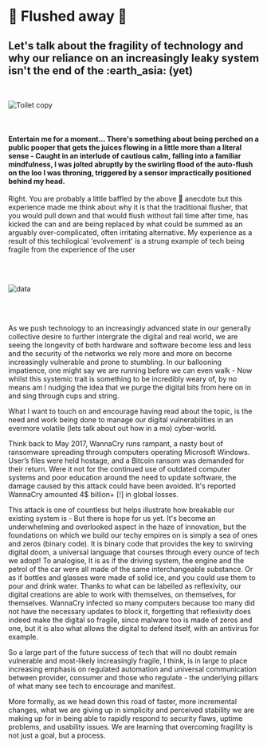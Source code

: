 # <h1><strong> :toilet: Flushed away :floppy_disk: </strong></h1>

<h2>Let's talk about the fragility of technology and why our reliance on an increasingly leaky system isn't the end of the  :earth_asia:  (yet)</h2>

<br />

![Toilet copy](https://user-images.githubusercontent.com/94390271/142294397-13679336-a9e5-4558-8afe-b9ee6a94433d.png)

<br />

<h4>Entertain me for a moment... There's something about being perched on a public pooper that gets the juices flowing in a little more than a literal sense - Caught in an interlude of cautious calm, falling into a familiar mindfulness, I was jolted abruptly by the swirling flood of the auto-flush on the loo I was throning, triggered by a sensor impractically positioned behind my head.</h4>

<p1>Right. You are probably a little baffled by the above :shit: anecdote but this experience made me think about why it is that the traditional flusher, that you would pull down and that would flush without fail time after time, has kicked the can and are being replaced by what could be summed as an arguably over-complicated, often irritating alternative. My experience as a result of this techilogical 'evolvement' is a strung example of tech being fragile from the experience of the user

  <br />
  <br />
  
![data](https://user-images.githubusercontent.com/94390271/142298933-629e9ba0-77f2-4d8b-a9bc-04a1a7276b60.png)
  
  <br />
  <br />
  
  As we push technology to an increasingly advanced state in our generally collective desire to further intergrate the digital and real world, we are seeing the longevity of both hardware and software become less and less and the security of the networks we rely more and more on become increasingly vulnerable and prone to stumbling. In our ballooning impatience, one might say we are running before we can even walk - Now whilst this systemic trait is something to be incredibly weary of, by no means am I nudging the idea that we purge the digital bits from here on in and sing through cups and string. 
  
  What I want to touch on and encourage having read about the topic, is the need and work being done to manage our digital vulnerabilities in an evermore volatile (lets talk about out how in a mo) cyber-world.
  
  Think back to May 2017, WannaCry runs rampant, a nasty bout of ransomware spreading through computers operating Microsoft Windows. User’s files were held hostage, and a Bitcoin ransom was demanded for their return. Were it not for the continued use of outdated computer systems and poor education around the need to update software, the damage caused by this attack could have been avoided. It's reported WannaCry amounted 4$ billion+ [!] in global losses.
  
  This attack is one of countless but helps illustrate how breakable our existing system is - But there is hope for us yet. It's become an underwhelming and overlooked aspect in the haze of innovation, but the foundations on which we build our techy empires on is simply a sea of ones and zeros (binary code). It is binary code that provides the key to swirving digital doom, a universal language that courses through every ounce of tech we adopt! To analogise, It is as if the driving system, the engine and the petrol of the car were all made of the same interchangeable substance. Or as if bottles and glasses were made of solid ice, and you could use them to pour and drink water. Thanks to what can be labelled as reflexivity, our digital creations are able to work with themselves, on themselves, for themselves. WannaCry infected so many computers because too many did not have the necessary updates to block it, forgetting that reflexivity does indeed make the digital so fragile, since malware too is made of zeros and one, but it is also what allows the digital to defend itself, with an antivirus for example.
  
  So a large part of the future success of tech that will no doubt remain vulnerable and most-likely increasingly fragile, I think, is in large to place increasing emphasis on regulated automation and universal communication between provider, consumer and those who regulate - the underlying pillars of what many see tech to encourage and manifest.
  
  More formally, as we head down this road of faster, more incremental changes, what we are giving up in simplicity and perceived stability we are making up for in being able to rapidly respond to security flaws, uptime problems, and usability issues. We are learning that overcoming fragility is not just a goal, but a process.</p>
